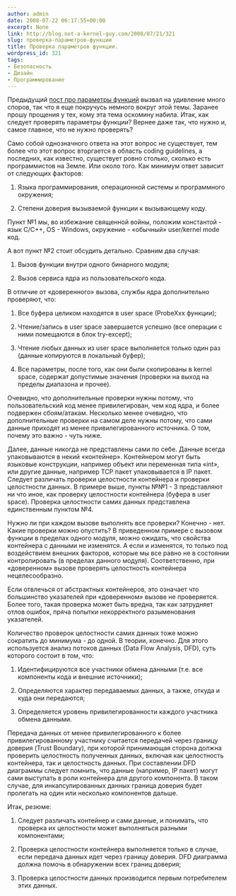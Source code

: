 ```yaml
---
author: admin
date: 2008-07-22 06:17:55+00:00
excerpt: None
link: http://blog.not-a-kernel-guy.com/2008/07/21/321
slug: проверка-параметров-функции
title: Проверка параметров функции.
wordpress_id: 321
tags:
- Безопасность
- Дизайн
- Программирование
---
```


Предыдущий [пост про параметры функций](http://blog.not-a-kernel-guy.com/2008/06/30/316) вызвал на удивление много споров, так что я еще покручусь немного вокруг этой темы. Заранее прошу прощения у тех, кому эта тема оскомину набила. Итак, как следует проверять параметры функции? Вернее даже так, что нужно и, самое главное, что не нужно проверять?

Само собой однозначного ответа на этот вопрос не существует, тем более что этот вопрос вторгается в область coding guidelines, а последних, как известно, существует ровно столько, сколько есть программистов на Земле. Или около того. Как минимум ответ зависит от следующих факторов:

  1. Языка программирования, операционной системы и программного окружения; 

  2. Степени доверия вызываемой функции к вызывающему коду. 

Пункт №1 мы, во избежание священной войны, положим константой - язык C/C++, OS - Windows, окружение - «обычный» user/kernel mode код.

А вот пункт №2 стоит обсудить детально. Сравним два случая:

  1. Вызов функции внутри одного бинарного модуля; 

  2. Вызов сервиса ядра из пользовательского кода. 

В отличие от «доверенного» вызова, службы ядра дополнительно проверяют, что:

  1. Все буфера целиком находятся в user space (ProbeXxx функции); 

  2. Чтение/запись в user space завершается успешно (все операции с ними помещаются в блок try-except); 

  3. Чтение любых данных из user space выполняется только один раз (данные копируются в локальный буфер); 

  4. Все параметры, после того, как они были скопированы в kernel space, содержат допустимые значения (проверки на выход на пределы диапазона и прочее). 

Очевидно, что дополнительные проверки нужны потому, что пользовательский код менее привилегирован, чем код ядра, и более подвержен сбоям/атакам. Несколько менее очевидно, что дополнительные проверки на самом деле нужны потому, что сами данные приходят из менее привилегированного источника. О том, почему это важно - чуть ниже.

Далее, данные никогда не представлены сами по себе. Данные всегда упаковываются в некий «контейнер». Контейнером могут быть языковые конструкции, например объект или переменная типа «int», или другие данные, например TCP пакет упаковывается в IP пакет. Следует различать проверки целостности контейнера и проверки целостности данных. В примере выше, пункты №№1 - 3 представляют ни что иное, как проверку целостности контейнера (буфера в user space). Проверка целостности самих данных представлена единственным пунктом №4.

Нужно ли при каждом вызове выполнять все проверки? Конечно - нет. Какие проверки можно опустить? В приведенном примере с вызовом функции в пределах одного модуля, можно ожидать, что свойства контейнера с данными не изменятся. А если и изменятся, то только под воздействием внешних факторов, которые мы все равно не в состоянии контролировать (в пределах данного модуля). Соответственно, при «доверенном» вызове проверять целостность контейнера нецелесообразно. 

Если отвлечься от абстрактных контейнеров, это означает что большинство указателей при «доверенном» вызове не проверяется. Более того, такая проверка может быть вредна, так как затрудняет отлов ошибок, пряча попытки некорректного разыменования указателей.

Количество проверок целостности самих данных тоже можно сократить до минимума - до одной. В теории, конечно. Для этого используется анализ потоков данных (Data Flow Analysis, DFD), суть которого состоит в том, что:

  1. Идентифицируются все участники обмена данными (т.е. все компоненты кода и внешние источники); 

  2. Определяются характер передаваемых данных, а также, откуда и куда они передаются; 

  3. Определяется уровень привилегированности каждого участника обмена данными. 

Передача данных от менее привилегированного к более привилегированному участнику считается передачей через границу доверия (Trust Boundary), при которой принимающая сторона должна проверить целостность полученных данных, включая как целостность контейнера, так и целостность данных. При составлении DFD диаграммы следует помнить, что данные (например, IP пакет) могут сами выступать в роли контейнера для другого компонента. В таком случае, для инкапсулированных данных граница доверия будет пролегать на один или несколько компонентов дальше.

Итак, резюме:

  1. Следует различать контейнер и сами данные, и понимать, что проверка их целостности может выполняться разными компонентами; 

  2. Проверка целостности контейнера выполняется только в случае, если передача данных идет через границу доверия. DFD диаграмма должна помочь в обнаружении всех границ доверия; 

  3. Проверка целостности данных производится первым потребителем этих данных. 
